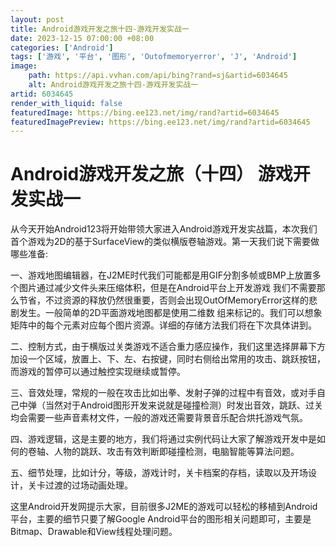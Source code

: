 ```yaml
---
layout: post
title: Android游戏开发之旅十四-游戏开发实战一
date: 2023-12-15 07:00:00 +08:00
categories: ['Android']
tags: ['游戏', '平台', '图形', 'Outofmemoryerror', 'J', 'Android']
image:
    path: https://api.vvhan.com/api/bing?rand=sj&artid=6034645
    alt: Android游戏开发之旅十四-游戏开发实战一
artid: 6034645
render_with_liquid: false
featuredImage: https://bing.ee123.net/img/rand?artid=6034645
featuredImagePreview: https://bing.ee123.net/img/rand?artid=6034645
---
```


# Android游戏开发之旅（十四） 游戏开发实战一

从今天开始Android123将开始带领大家进入Android游戏开发实战篇，本次我们首个游戏为2D的基于SurfaceView的类似横版卷轴游戏。第一天我们说下需要做哪些准备:

一、游戏地图编辑器，在J2ME时代我们可能都是用GIF分割多帧或BMP上放置多个图片通过减少文件头来压缩体积，但是在Android平台上开发游戏 我们不需要那么节省，不过资源的释放仍然很重要，否则会出现OutOfMemoryError这样的悲剧发生。一般简单的2D平面游戏地图都是使用二维数 组来标记的。我们可以想象矩阵中的每个元素对应每个图片资源。详细的存储方法我们将在下次具体讲到。

二、控制方式，由于横版过关类游戏不适合重力感应操作，我们这里选择屏幕下方加设一个区域，放置上、下、左、右按键，同时右侧给出常用的攻击、跳跃按钮，而游戏的暂停可以通过触控实现继续或暂停。

三、音效处理，常规的一般在攻击比如出拳、发射子弹的过程中有音效，或对手自己中弹（当然对于Android图形开发来说就是碰撞检测）时发出音效，跳跃、过关均会需要一些声音素材文件，一般的游戏还需要背景音乐配合烘托游戏气氛。

四、游戏逻辑，这是主要的地方，我们将通过实例代码让大家了解游戏开发中是如何的卷轴、人物的跳跃、攻击有效判断即碰撞检测，电脑智能等算法问题。

五、细节处理，比如计分，等级，游戏计时，关卡档案的存档，读取以及开场设计，关卡过渡的过场动画处理。

这里Android开发网提示大家，目前很多J2ME的游戏可以轻松的移植到Android平台，主要的细节只要了解Google Android平台的图形相关问题即可，主要是Bitmap、Drawable和View线程处理问题。